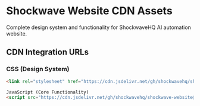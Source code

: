 # Shockwave Website CDN Assets

Complete design system and functionality for ShockwaveHQ AI automation website.

## CDN Integration URLs

### CSS (Design System)
```html
<link rel="stylesheet" href="https://cdn.jsdelivr.net/gh/shockwavehq/shockwave-website@main/shockwave-styles.css">

JavaScript (Core Functionality)
<script src="https://cdn.jsdelivr.net/gh/shockwavehq/shockwave-website@main/shockwave-functions.js"></script>
